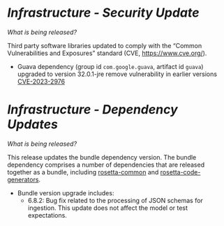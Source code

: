 # *Infrastructure - Security Update*

_What is being released?_

Third party software libraries updated to comply with the “Common Vulnerabilities and Exposures” standard (CVE, https://www.cve.org/).

- Guava dependency (group id `com.google.guava`, artifact id `guava`) upgraded to version 32.0.1-jre remove vulnerability in earlier versions [CVE-2023-2976](https://cve.mitre.org/cgi-bin/cvename.cgi?name=CVE-2023-2976)

# *Infrastructure - Dependency Updates*

_What is being released?_

This release updates the bundle dependency version.  The bundle dependency comprises a number of dependencies that are released together as a bundle, including [rosetta-common](https://github.com/REGnosys/rosetta-common) and [rosetta-code-generators](https://github.com/REGnosys/rosetta-code-generators).

- Bundle version upgrade includes:
    - 6.8.2: Bug fix related to the processing of JSON schemas for ingestion. This update does not affect the model or test expectations.

